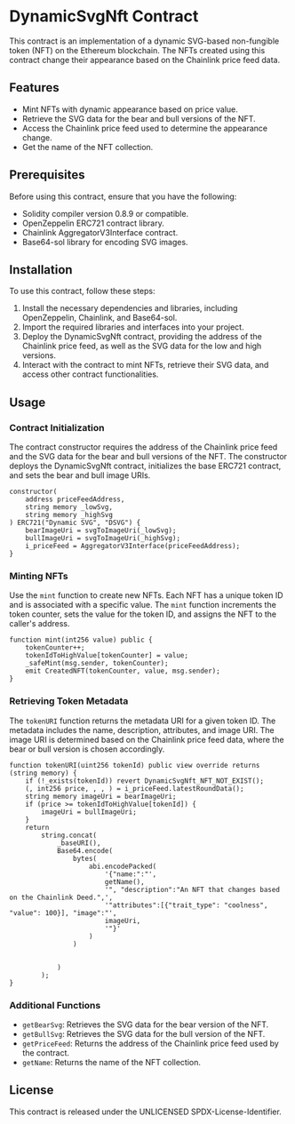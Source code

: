 # DynamicSvgNft Contract

This contract is an implementation of a dynamic SVG-based non-fungible token (NFT) on the Ethereum blockchain. The NFTs created using this contract change their appearance based on the Chainlink price feed data.

## Features

- Mint NFTs with dynamic appearance based on price value.
- Retrieve the SVG data for the bear and bull versions of the NFT.
- Access the Chainlink price feed used to determine the appearance change.
- Get the name of the NFT collection.

## Prerequisites

Before using this contract, ensure that you have the following:

- Solidity compiler version 0.8.9 or compatible.
- OpenZeppelin ERC721 contract library.
- Chainlink AggregatorV3Interface contract.
- Base64-sol library for encoding SVG images.

## Installation

To use this contract, follow these steps:

1. Install the necessary dependencies and libraries, including OpenZeppelin, Chainlink, and Base64-sol.
2. Import the required libraries and interfaces into your project.
3. Deploy the DynamicSvgNft contract, providing the address of the Chainlink price feed, as well as the SVG data for the low and high versions.
4. Interact with the contract to mint NFTs, retrieve their SVG data, and access other contract functionalities.

## Usage

### Contract Initialization

The contract constructor requires the address of the Chainlink price feed and the SVG data for the bear and bull versions of the NFT. The constructor deploys the DynamicSvgNft contract, initializes the base ERC721 contract, and sets the bear and bull image URIs.

```solidity
constructor(
    address priceFeedAddress,
    string memory _lowSvg,
    string memory _highSvg
) ERC721("Dynamic SVG", "DSVG") {
    bearImageUri = svgToImageUri(_lowSvg);
    bullImageUri = svgToImageUri(_highSvg);
    i_priceFeed = AggregatorV3Interface(priceFeedAddress);
}
```

### Minting NFTs

Use the `mint` function to create new NFTs. Each NFT has a unique token ID and is associated with a specific value. The `mint` function increments the token counter, sets the value for the token ID, and assigns the NFT to the caller's address.

```solidity
function mint(int256 value) public {
    tokenCounter++;
    tokenIdToHighValue[tokenCounter] = value;
    _safeMint(msg.sender, tokenCounter);
    emit CreatedNFT(tokenCounter, value, msg.sender);
}
```

### Retrieving Token Metadata

The `tokenURI` function returns the metadata URI for a given token ID. The metadata includes the name, description, attributes, and image URI. The image URI is determined based on the Chainlink price feed data, where the bear or bull version is chosen accordingly.

```solidity
function tokenURI(uint256 tokenId) public view override returns (string memory) {
    if (!_exists(tokenId)) revert DynamicSvgNft_NFT_NOT_EXIST();
    (, int256 price, , , ) = i_priceFeed.latestRoundData();
    string memory imageUri = bearImageUri;
    if (price >= tokenIdToHighValue[tokenId]) {
        imageUri = bullImageUri;
    }
    return
        string.concat(
            _baseURI(),
            Base64.encode(
                bytes(
                    abi.encodePacked(
                        '{"name:":"',
                        getName(),
                        '", "description":"An NFT that changes based on the Chainlink Deed.",',
                        '"attributes":[{"trait_type": "coolness", "value": 100}], "image":"',
                        imageUri,
                        '"}'
                    )
                )


            )
        );
}
```

### Additional Functions

- `getBearSvg`: Retrieves the SVG data for the bear version of the NFT.
- `getBullSvg`: Retrieves the SVG data for the bull version of the NFT.
- `getPriceFeed`: Returns the address of the Chainlink price feed used by the contract.
- `getName`: Returns the name of the NFT collection.

## License

This contract is released under the UNLICENSED SPDX-License-Identifier.